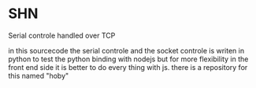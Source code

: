 # SHN
Serial controle handled over TCP

in this sourcecode the serial controle and the socket controle is writen in python to test the python binding with nodejs but for more flexibility in the front end side it is better to do every thing with js. there is a repository for this named "hoby"
